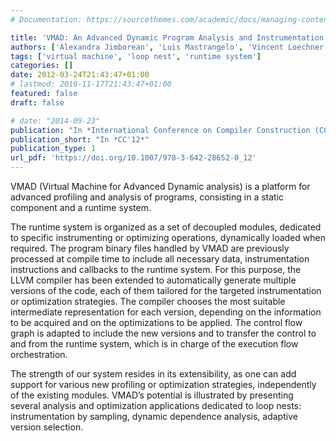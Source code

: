 ```yaml
---
# Documentation: https://sourcethemes.com/academic/docs/managing-content/

title: 'VMAD: An Advanced Dynamic Program Analysis and Instrumentation Framework'
authors: ['Alexandra Jimborean', 'Luis Mastrangelo', 'Vincent Loechner', 'Philippe Clauss']
tags: ['virtual machine', 'loop nest', 'runtime system']
categories: []
date: 2012-03-24T21:43:47+01:00
# lastmod: 2019-11-17T21:43:47+01:00
featured: false
draft: false

# date: "2014-09-23"
publication: "In *International Conference on Compiler Construction (CC'12)*, Springer."
publication_short: "In *CC'12*"
publication_type: 1
url_pdf: 'https://doi.org/10.1007/978-3-642-28652-0_12'
---
```


VMAD (Virtual Machine for Advanced Dynamic analysis) is a platform for advanced profiling and analysis of programs, consisting in a static component and a runtime system.

The runtime system is organized as a set of decoupled modules, dedicated to specific instrumenting or optimizing operations, dynamically loaded when required. The program binary files handled by VMAD are previously processed at compile time to include all necessary data, instrumentation instructions and callbacks to the runtime system. For this purpose, the LLVM compiler has been extended to automatically generate multiple versions of the code, each of them tailored for the targeted instrumentation or optimization strategies. The compiler chooses the most suitable intermediate representation for each version, depending on the information to be acquired and on the optimizations to be applied. The control flow graph is adapted to include the new versions and to transfer the control to and from the runtime system, which is in charge of the execution flow orchestration.

The strength of our system resides in its extensibility, as one can add support for various new profiling or optimization strategies, independently of the existing modules. VMAD’s potential is illustrated by presenting several analysis and optimization applications dedicated to loop nests: instrumentation by sampling, dynamic dependence analysis, adaptive version selection.
